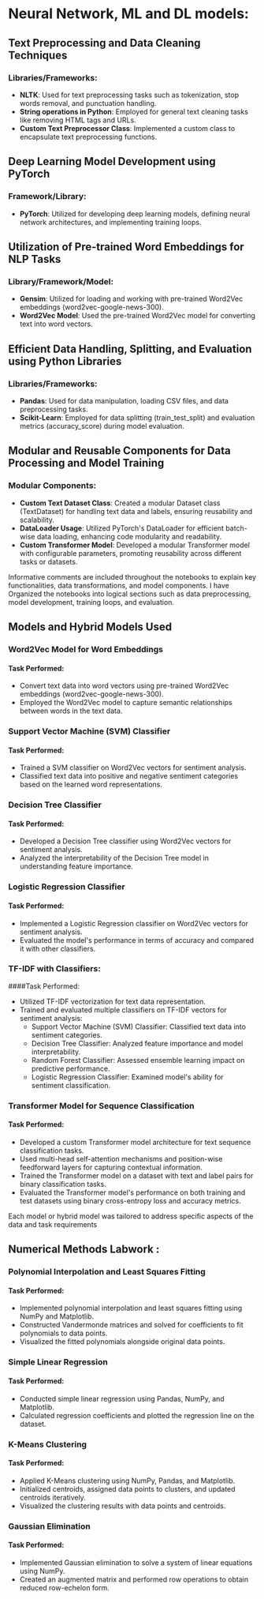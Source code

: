 # Neural Network, ML and DL models:

## Text Preprocessing and Data Cleaning Techniques

### Libraries/Frameworks:
- **NLTK**: Used for text preprocessing tasks such as tokenization, stop words removal, and punctuation handling.
- **String operations in Python**: Employed for general text cleaning tasks like removing HTML tags and URLs.
- **Custom Text Preprocessor Class**: Implemented a custom class to encapsulate text preprocessing functions.

## Deep Learning Model Development using PyTorch

### Framework/Library:
- **PyTorch**: Utilized for developing deep learning models, defining neural network architectures, and implementing training loops.

## Utilization of Pre-trained Word Embeddings for NLP Tasks

### Library/Framework/Model:
- **Gensim**: Utilized for loading and working with pre-trained Word2Vec embeddings (word2vec-google-news-300).
- **Word2Vec Model**: Used the pre-trained Word2Vec model for converting text into word vectors.

## Efficient Data Handling, Splitting, and Evaluation using Python Libraries

### Libraries/Frameworks:
- **Pandas**: Used for data manipulation, loading CSV files, and data preprocessing tasks.
- **Scikit-Learn**: Employed for data splitting (train_test_split) and evaluation metrics (accuracy_score) during model evaluation.

## Modular and Reusable Components for Data Processing and Model Training

### Modular Components:
- **Custom Text Dataset Class**: Created a modular Dataset class (TextDataset) for handling text data and labels, ensuring reusability and scalability.
- **DataLoader Usage**: Utilized PyTorch's DataLoader for efficient batch-wise data loading, enhancing code modularity and readability.
- **Custom Transformer Model**: Developed a modular Transformer model with configurable parameters, promoting reusability across different tasks or datasets.

Informative comments are included throughout the notebooks to explain key functionalities, data transformations, and model components.
I have Organized the notebooks into logical sections such as data preprocessing, model development, training loops, and evaluation.


## Models and Hybrid Models Used

### Word2Vec Model for Word Embeddings
#### Task Performed:
- Convert text data into word vectors using pre-trained Word2Vec embeddings (word2vec-google-news-300).
- Employed the Word2Vec model to capture semantic relationships between words in the text data.

### Support Vector Machine (SVM) Classifier
#### Task Performed:
- Trained a SVM classifier on Word2Vec vectors for sentiment analysis.
- Classified text data into positive and negative sentiment categories based on the learned word representations.

### Decision Tree Classifier
#### Task Performed:
- Developed a Decision Tree classifier using Word2Vec vectors for sentiment analysis.
- Analyzed the interpretability of the Decision Tree model in understanding feature importance.

### Logistic Regression Classifier
#### Task Performed:
- Implemented a Logistic Regression classifier on Word2Vec vectors for sentiment analysis.
- Evaluated the model's performance in terms of accuracy and compared it with other classifiers.

### TF-IDF with Classifiers:

####Task Performed:
- Utilized TF-IDF vectorization for text data representation.
- Trained and evaluated multiple classifiers on TF-IDF vectors for sentiment analysis:
  - Support Vector Machine (SVM) Classifier: Classified text data into sentiment categories.
  - Decision Tree Classifier: Analyzed feature importance and model interpretability.
  - Random Forest Classifier: Assessed ensemble learning impact on predictive performance.
  - Logistic Regression Classifier: Examined model's ability for sentiment classification.

### Transformer Model for Sequence Classification
#### Task Performed:
- Developed a custom Transformer model architecture for text sequence classification tasks.
- Used multi-head self-attention mechanisms and position-wise feedforward layers for capturing contextual information.
- Trained the Transformer model on a dataset with text and label pairs for binary classification tasks.
- Evaluated the Transformer model's performance on both training and test datasets using binary cross-entropy loss and accuracy metrics.

Each model or hybrid model was tailored to address specific aspects of the data and task requirements

## Numerical Methods Labwork :
### Polynomial Interpolation and Least Squares Fitting
#### Task Performed:
- Implemented polynomial interpolation and least squares fitting using NumPy and Matplotlib.
- Constructed Vandermonde matrices and solved for coefficients to fit polynomials to data points.
- Visualized the fitted polynomials alongside original data points.

### Simple Linear Regression
#### Task Performed:
- Conducted simple linear regression using Pandas, NumPy, and Matplotlib.
- Calculated regression coefficients and plotted the regression line on the dataset.

### K-Means Clustering
#### Task Performed:
- Applied K-Means clustering using NumPy, Pandas, and Matplotlib.
- Initialized centroids, assigned data points to clusters, and updated centroids iteratively.
- Visualized the clustering results with data points and centroids.

### Gaussian Elimination
#### Task Performed:
- Implemented Gaussian elimination to solve a system of linear equations using NumPy.
- Created an augmented matrix and performed row operations to obtain reduced row-echelon form.





